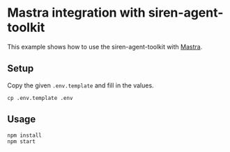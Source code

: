 # Mastra integration with siren-agent-toolkit
    
This example shows how to use the siren-agent-toolkit with [Mastra](https://mastra.ai/).

## Setup

Copy the given `.env.template` and fill in the values.

```
cp .env.template .env
```

## Usage

```
npm install
npm start
```